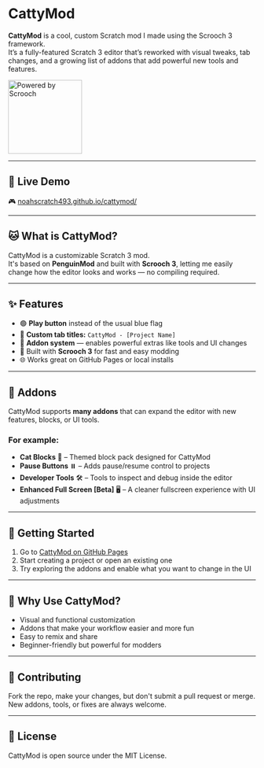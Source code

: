 # CattyMod

**CattyMod** is a cool, custom Scratch mod I made using the Scrooch 3 framework.  
It’s a fully-featured Scratch 3 editor that’s reworked with visual tweaks, tab changes, and a growing list of addons that add powerful new tools and features.

<a href="https://scrooch-project.github.io/ad/build/ad.html?mod=CattyMod">
  <img src="https://scrooch-project.github.io/ad/PoweredByScrooch.svg" alt="Powered by Scrooch" width="150">
</a>

---

## 🔗 Live Demo  
🎮 [noahscratch493.github.io/cattymod/](https://noahscratch493.github.io/cattymod/)

---

## 🐱 What is CattyMod?

CattyMod is a customizable Scratch 3 mod.  
It's based on **PenguinMod** and built with **Scrooch 3**, letting me easily change how the editor looks and works — no compiling required.

---

## ✨ Features

- 🟢 **Play button** instead of the usual blue flag  
- 🧠 **Custom tab titles:** `CattyMod - [Project Name]`  
- 🧩 **Addon system** — enables powerful extras like tools and UI changes  
- 🔧 Built with **Scrooch 3** for fast and easy modding  
- 🌐 Works great on GitHub Pages or local installs

---

## 🧩 Addons

CattyMod supports **many addons** that can expand the editor with new features, blocks, or UI tools.

### For example:

- **Cat Blocks** 🐾 – Themed block pack designed for CattyMod  
- **Pause Buttons** ⏸️ – Adds pause/resume control to projects  
- **Developer Tools** 🛠️ – Tools to inspect and debug inside the editor  
- **Enhanced Full Screen [Beta]** 🖥️ – A cleaner fullscreen experience with UI adjustments


---

## 🚀 Getting Started

1. Go to [CattyMod on GitHub Pages](https://noahscratch493.github.io/cattymod/)  
2. Start creating a project or open an existing one  
3. Try exploring the addons and enable what you want to change in the UI
---

## 🤔 Why Use CattyMod?

- Visual and functional customization  
- Addons that make your workflow easier and more fun  
- Easy to remix and share  
- Beginner-friendly but powerful for modders

---

## 🤝 Contributing

Fork the repo, make your changes, but don't submit a pull request or merge.  
New addons, tools, or fixes are always welcome.

---

## 📄 License

CattyMod is open source under the MIT License.
